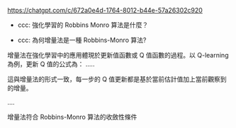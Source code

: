 
https://chatgpt.com/c/672a0e4d-1764-8012-b44e-57a26302c920

* ccc: 強化學習的 Robbins Monro 算法是什麼？

* ccc: 為何增量法是一種 Robbins-Monro 算法?

增量法在強化學習中的應用體現於更新值函數或 Q 值函數的過程。以 Q-learning 為例，更新 Q 值的公式為： .....

這與增量法的形式一致，每一步的 Q 值更新都是基於當前估計值加上當前觀察到的增量。

....

增量法符合 Robbins-Monro 算法的收斂性條件